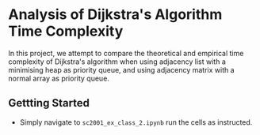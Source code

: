 # Analysis of Dijkstra's Algorithm Time Complexity

In this project, we attempt to compare the theoretical and empirical time complexity of Dijkstra's algorithm when using adjacency list with a minimising heap as priority queue, and using adjacency matrix with a normal array as priority queue.

## Gettting Started
- Simply navigate to `sc2001_ex_class_2.ipynb` run the cells as instructed.




